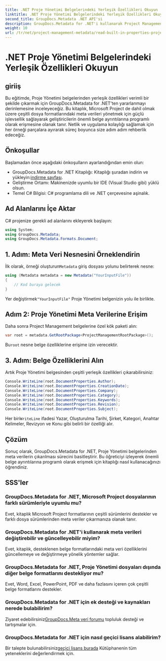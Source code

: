 ```yaml
---
title: .NET Proje Yönetimi Belgelerindeki Yerleşik Özellikleri Okuyun
linktitle: .NET Proje Yönetimi Belgelerindeki Yerleşik Özellikleri Okuyun
second_title: GroupDocs.Metadata .NET API'si
description: GroupDocs.Metadata for .NET'i kullanarak Project Management belgelerinden meta verileri çıkarmayı öğrenin. Belge işleme yeteneklerinizi geliştirin.
weight: 10
url: /tr/net/project-management-metadata/read-built-in-properties-project-management-documents/
---
```


# .NET Proje Yönetimi Belgelerindeki Yerleşik Özellikleri Okuyun

## giriiş
Bu eğitimde, Proje Yönetimi belgelerinden yerleşik özellikleri verimli bir şekilde çıkarmak için GroupDocs.Metadata for .NET'ten yararlanmayı derinlemesine inceleyeceğiz. Bu kitaplık, Microsoft Project de dahil olmak üzere çeşitli dosya formatlarındaki meta verileri yönetmek için güçlü işlevsellik sağlayarak geliştiricilerin önemli belge ayrıntılarına programlı olarak erişmesine olanak tanır. Netlik ve uygulama kolaylığı sağlamak için her örneği parçalara ayırarak süreç boyunca size adım adım rehberlik edeceğiz.
## Önkoşullar
Başlamadan önce aşağıdaki önkoşulların ayarlandığından emin olun:
-  GroupDocs.Metadata for .NET Kitaplığı: Kitaplığı şuradan indirin ve yükleyin:[indirme sayfası](https://releases.groupdocs.com/metadata/net/).
- Geliştirme Ortamı: Makinenizde uyumlu bir IDE (Visual Studio gibi) yüklü olsun.
- Temel C# Bilgisi: C# programlama dili ve .NET çerçevesine aşinalık.

## Ad Alanlarını İçe Aktar
C# projenize gerekli ad alanlarını ekleyerek başlayın:
```csharp
using System;
using GroupDocs.Metadata;
using GroupDocs.Metadata.Formats.Document;
```
## 1. Adım: Meta Veri Nesnesini Örneklendirin
 İlk olarak, örneği oluşturun`Metadata` giriş dosyası yolunu belirterek nesne:
```csharp
using (Metadata metadata = new Metadata("YourInputFile"))
{
    // Kod buraya gelecek
}
```
 Yer değiştirmek`"YourInputFile"` Proje Yönetimi belgenizin yolu ile birlikte.
## Adım 2: Proje Yönetimi Meta Verilerine Erişim
Daha sonra Project Management belgelerine özel kök paketi alın:
```csharp
var root = metadata.GetRootPackage<ProjectManagementRootPackage>();
```
Bu`root` nesne belge özelliklerine erişime izin verecektir.
## 3. Adım: Belge Özelliklerini Alın
Artık Proje Yönetimi belgesinden çeşitli yerleşik özellikleri çıkarabilirsiniz:
```csharp
Console.WriteLine(root.DocumentProperties.Author);
Console.WriteLine(root.DocumentProperties.CreationDate);
Console.WriteLine(root.DocumentProperties.Company);
Console.WriteLine(root.DocumentProperties.Category);
Console.WriteLine(root.DocumentProperties.Keywords);
Console.WriteLine(root.DocumentProperties.Revision);
Console.WriteLine(root.DocumentProperties.Subject);
```
 Her biri`WriteLine` ifadesi Yazar, Oluşturulma Tarihi, Şirket, Kategori, Anahtar Kelimeler, Revizyon ve Konu gibi belirli bir özelliği alır.

## Çözüm
Sonuç olarak, GroupDocs.Metadata for .NET, Proje Yönetimi belgelerinden meta verilerin çıkarılması sürecini basitleştirir. Bu öğreticiyi izleyerek önemli belge ayrıntılarına programlı olarak erişmek için kitaplığı nasıl kullanacağınızı öğrendiniz.

## SSS'ler
### GroupDocs.Metadata for .NET, Microsoft Project dosyalarının farklı sürümleriyle uyumlu mu?
Evet, kitaplık Microsoft Project formatlarının çeşitli sürümlerini destekler ve farklı dosya sürümlerinden meta veriler çıkarmanıza olanak tanır.
### GroupDocs.Metadata for .NET'i kullanarak meta verileri değiştirebilir ve güncelleyebilir miyim?
Evet, kitaplık, desteklenen belge formatlarındaki meta veri özelliklerini güncellemeye ve değiştirmeye yönelik yöntemler sağlar.
### GroupDocs.Metadata for .NET, Proje Yönetimi dosyaları dışında diğer belge formatlarını destekliyor mu?
Evet, Word, Excel, PowerPoint, PDF ve daha fazlasını içeren çok çeşitli belge formatlarını destekler.
### GroupDocs.Metadata for .NET için ek desteği ve kaynakları nerede bulabilirim?
 Ziyaret edebilirsiniz[GroupDocs.Meta veri forumu](https://forum.groupdocs.com/c/metadata/14) topluluk desteği ve tartışmalar için.
### GroupDocs.Metadata for .NET için nasıl geçici lisans alabilirim?
 Bir talepte bulunabilirsiniz[geçici lisans burada](https://purchase.groupdocs.com/temporary-license/) Kütüphanenin tüm yeteneklerini değerlendirmek için.